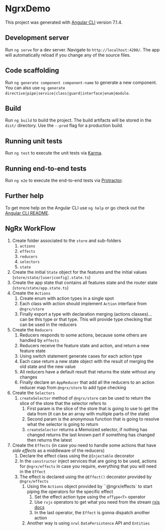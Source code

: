 # NgrxDemo

This project was generated with [Angular CLI](https://github.com/angular/angular-cli) version 7.1.4.

## Development server

Run `ng serve` for a dev server. Navigate to `http://localhost:4200/`. The app will automatically reload if you change any of the source files.

## Code scaffolding

Run `ng generate component component-name` to generate a new component. You can also use `ng generate directive|pipe|service|class|guard|interface|enum|module`.

## Build

Run `ng build` to build the project. The build artifacts will be stored in the `dist/` directory. Use the `--prod` flag for a production build.

## Running unit tests

Run `ng test` to execute the unit tests via [Karma](https://karma-runner.github.io).

## Running end-to-end tests

Run `ng e2e` to execute the end-to-end tests via [Protractor](http://www.protractortest.org/).

## Further help

To get more help on the Angular CLI use `ng help` or go check out the [Angular CLI README](https://github.com/angular/angular-cli/blob/master/README.md).

## NgRx WorkFlow

1. Create folder associated to the `store` and sub-folders
   1. `actions`
   2. `effects`
   3. `reducers`
   4. `selectors`
   5. `state`
2. Create the initial `State` object for the features and the initial values (`store/state/[user|config].state.ts`)
3. Create the app state that contains all features state and the router state (`store/state/app.state.ts`)
4. Create the `Actions`
   1. Create enum with action types in a single spot
   2. Each class with action should implement `Action` interface from `@ngrx/store`
   3. Finally export a type with declaration merging (actions classes)... can be this type or that type. This will provide type checking that can be used in the reducers
5. Create the `Reducers`
   1. Reducers responds to some actions, because some others are handled by `effects`
   2. Reducers receive the feature state and action, and return a new feature state
   3. Using switch statement generate cases for each action type
   4. Each case return a new state object with the result of merging the old state and the new value
   5. All reducers have a default result that returns the state without any changes
   6. Finally declare an `AppReducer` that add all the reducers to an action reducer map from `@ngrx/store` to add type checking
6. Create the `Selectors`
   1. `createSelector` method of `@ngrx/store` can be used to return the slice of the store that the selector refers to
      1. First param is the slice of the store that is going to use to get the data from (it can be an array with multiple parts of the state)
      2. Second param is the anonymous function that is going to resolve what the selector is going to return
      3. `createSelector` returns a Memoized selector, if nothing has changed returns the last known part if something has changed then returns the latest
7. Create the `Effects` (in case you need to handle some actions that have _side effects_ as a middleware of the reducers)
   1. Declare the effect class using the `@Injectable` decorator
   2. In the `constructor` inject services that are going to be used, actions for `@ngrx/effects` in case you require, everything that you will need in the `Effect`
   3. The effect is declared using the `@Effect()` decorator provided by `@ngrx/effects`
      1. Using the `Actions` object provided by ``@ngrx/effects` to start piping the operators for the specific effect
         1. Set the effect action type using the `ofType<T>` operator
         2. Use `rxjs` operators to get what you need from the stream [rxjs docs](http://reactivex.io/rxjs/class/es6/Observable.js~Observable.html)
         3. In the last operator, the `Effect` is gonna dispatch another action 
      2. Another way is using `nrwl` `DataPersistence` API and `Entities`

